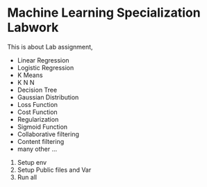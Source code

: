 
# Machine Learning Specialization Labwork

This is about Lab assignment, 
- Linear Regression
- Logistic Regression 
- K Means
- K N N 
- Decision Tree
- Gaussian Distribution 
- Loss Function 
- Cost Function
- Regularization
- Sigmoid Function 
- Collaborative filtering
- Content filtering
- many other ...

1. Setup env
2. Setup Public files and Var
3. Run all 



